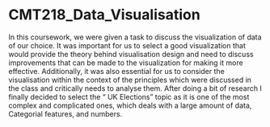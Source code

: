 # CMT218_Data_Visualisation
In this coursework, we were given a task to discuss the  visualization of data of our choice. It was important for us to  select a good visualization that would provide the theory  behind visualisation design and need to discuss improvements  that can be made to the visualization for making it more  effective. Additionally, it was also essential for us to consider  the visualisation within the context of the principles which were  discussed in the class and critically needs to analyse them.  After doing a bit of research I finally decided to select the “ UK  Elections” topic as it is one of the most complex and  complicated ones, which deals with a large amount of data,  Categorial features, and numbers.
